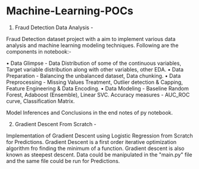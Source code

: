 # Machine-Learning-POCs

1. Fraud Detection Data Analysis -

Fraud Detection dataset project with a aim to implement various data analysis and machine learning modeling techniques. Following are the components in notebook:-

• Data Glimpse - Data Distribution of some of the continuous variables, Target variable distribution along with other variables, other EDA.
• Data Preparation - Balancing the unbalanced dataset, Data chunking.
• Data Preprocessing - Missing Values Treatment, Outlier detection & Capping, Feature Engineering & Data Encoding.
• Data Modeling - Baseline Random Forest, Adaboost (Ensemble), Linear SVC. Accuracy measures - AUC_ROC curve, Classification Matrix.

Model Inferences and Conclusions in the end notes of py notebook.

2. Gradient Descent From Scratch -

Implementation of Gradient Descent using Logistic Regression from Scratch for Predictions.
Gradient Descent is a first order iterative optimization algorithm fro finding the minimum of a function. Gradient descent is also known as steepest descent.
Data could be manipulated in the "main.py" file and the same file could be run for Predictions.
